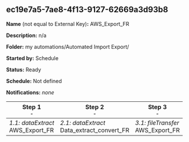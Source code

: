 ## ec19e7a5-7ae8-4f13-9127-62669a3d93b8

**Name** (not equal to External Key)**:** AWS_Export_FR

**Description:** n/a

**Folder:** my automations/Automated Import Export/

**Started by:** Schedule

**Status:** Ready

**Schedule:** Not defined

**Notifications:** _none_


| Step 1<br>_<small>-</small>_ | Step 2<br>_<small>-</small>_ | Step 3<br>_<small>-</small>_ |
| --- | --- | --- |
| _1.1: dataExtract_<br>AWS_Export_FR | _2.1: dataExtract_<br>Data_extract_convert_FR | _3.1: fileTransfer_<br>AWS_Export_FR |
